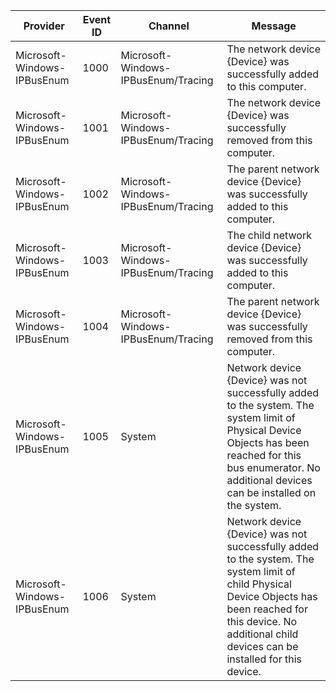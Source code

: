 Provider                     |  Event ID  |  Channel                              |  Message
-----------------------------|------------|---------------------------------------|---------------------------------------------------------------------------------------------------------------------------------------------------------------------------------------------------------------------
Microsoft-Windows-IPBusEnum  |  1000      |  Microsoft-Windows-IPBusEnum/Tracing  |  The network device {Device} was successfully added to this computer.
Microsoft-Windows-IPBusEnum  |  1001      |  Microsoft-Windows-IPBusEnum/Tracing  |  The network device {Device} was successfully removed from this computer.
Microsoft-Windows-IPBusEnum  |  1002      |  Microsoft-Windows-IPBusEnum/Tracing  |  The parent network device {Device} was successfully added to this computer.
Microsoft-Windows-IPBusEnum  |  1003      |  Microsoft-Windows-IPBusEnum/Tracing  |  The child network device {Device} was successfully added to this computer.
Microsoft-Windows-IPBusEnum  |  1004      |  Microsoft-Windows-IPBusEnum/Tracing  |  The parent network device {Device} was successfully removed from this computer.
Microsoft-Windows-IPBusEnum  |  1005      |  System                               |  Network device {Device} was not successfully added to the system. The system limit of Physical Device Objects has been reached for this bus enumerator. No additional devices can be installed on the system.
Microsoft-Windows-IPBusEnum  |  1006      |  System                               |  Network device {Device} was not successfully added to the system. The system limit of child Physical Device Objects has been reached for this device. No additional child devices can be installed for this device.